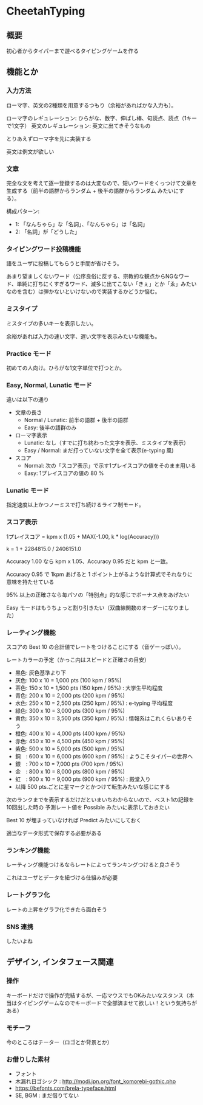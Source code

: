 # CheetahTyping

## 概要

初心者からタイパーまで遊べるタイピングゲームを作る

## 機能とか

### 入力方法

ローマ字、英文の2種類を用意するつもり（余裕があればかな入力も）。

ローマ字のレギュレーション: ひらがな、数字、伸ばし棒、句読点、読点（1キーで1文字）
英文のレギュレーション: 英文に出てきそうなもの

とりあえずローマ字を先に実装する

英文は例文が欲しい

### 文章

完全な文を考えて逐一登録するのは大変なので、短いワードをくっつけて文章を生成する（前半の語群からランダム + 後半の語群からランダム みたいにする）。

構成パターン:

- 1: 「なんちゃら」な「名詞」、「なんちゃら」は「名詞」
- 2: 「名詞」が「どうした」

### タイピングワード投稿機能

語をユーザに投稿してもらうと手間が省けそう。

あまり望ましくないワード（公序良俗に反する、宗教的な観点からNGなワード、単純に打ちにくすぎるワード、滅多に出てこない「きぇ」とか「ゑ」みたいなのを含む）は弾かないといけないので実装するかどうか悩む。

### ミスタイプ

ミスタイプの多いキーを表示したい。

余裕があれば入力の速い文字、遅い文字を表示みたいな機能も。

### Practice モード

初めての人向け。ひらがな1文字単位で打つとか。

### Easy, Normal, Lunatic モード

違いは以下の通り

- 文章の長さ
  - Normal / Lunatic: 前半の語群 + 後半の語群
  - Easy: 後半の語群のみ
- ローマ字表示
  - Lunatic: なし（すでに打ち終わった文字を表示、ミスタイプを表示）
  - Easy / Normal: まだ打っていない文字を全て表示(e-typing 風)
- スコア
  - Normal: 次の「スコア表示」で示す1プレイスコアの値をそのまま用いる
  - Easy: 1プレイスコアの値の 80 %

### Lunatic モード

指定速度以上かつノーミスで打ち続けるライフ制モード。

### スコア表示

1プレイスコア = kpm x (1.05 + MAX(-1.00, k * log(Accuracy)))

k = 1 + 2284815.0 / 2406151.0

Accuracy 1.00 なら kpm x 1.05、Accuracy 0.95 だと kpm と一致。

Accuracy 0.95 で 1kpm あげると 1 ポイント上がるような計算式でそれなりに意味を持たせている

95% 以上の正確さなら毎パソの「特別点」的な感じでボーナス点をあげたい

Easy モードはもうちょっと割り引きたい（双曲線関数のオーダーになりました）

### レーティング機能

スコアの Best 10 の合計値でレートをつけることにする（音ゲーっぽい）。

レートカラーの予定（かっこ内はスピードと正確さの目安）

- 黒色: 灰色基準より下
- 灰色: 100 x 10 = 1,000 pts (100 kpm / 95%)
- 茶色: 150 x 10 = 1,500 pts (150 kpm / 95%) : 大学生平均程度
- 青色: 200 x 10 = 2,000 pts (200 kpm / 95%)
- 水色: 250 x 10 = 2,500 pts (250 kpm / 95%) : e-typing 平均程度
- 緑色: 300 x 10 = 3,000 pts (300 kpm / 95%)
- 黄色: 350 x 10 = 3,500 pts (350 kpm / 95%) : 情報系はこれくらいありそう
- 橙色: 400 x 10 = 4,000 pts (400 kpm / 95%)
- 赤色: 450 x 10 = 4,500 pts (450 kpm / 95%)
- 紫色: 500 x 10 = 5,000 pts (500 kpm / 95%)
- 銅　: 600 x 10 = 6,000 pts (600 kpm / 95%) : ようこそタイパーの世界へ
- 銀　: 700 x 10 = 7,000 pts (700 kpm / 95%)
- 金　: 800 x 10 = 8,000 pts (800 kpm / 95%)
- 虹　: 900 x 10 = 9,000 pts (900 kpm / 95%) : 殿堂入り
- 以降 500 pts.ごとに星マークとかつけて転生みたいな感じにする

次のランクまでを表示するだけだといまいちわからないので、ベスト1の記録を10回出した時の
予測レート値を Possible みたいに表示しておきたい

Best 10 が埋まっていなければ Predict みたいにしておく

適当なデータ形式で保存する必要がある

### ランキング機能

レーティング機能つけるならレートによってランキングつけると良さそう

これはユーザとデータを紐づける仕組みが必要

### レートグラフ化

レートの上昇をグラフ化できたら面白そう

### SNS 連携

したいよね

## デザイン, インタフェース関連

### 操作

キーボードだけで操作が完結するが、一応マウスでもOKみたいなスタンス（本当はタイピングゲームなのでキーボードで全部済ませて欲しい！という気持ちがある）

### モチーフ

今のところはチーター（ロゴとか背景とか）

### お借りした素材

- フォント
- 木漏れ日ゴシック : http://modi.jpn.org/font_komorebi-gothic.php
- https://befonts.com/brela-typeface.html
- SE, BGM : まだ借りてない
